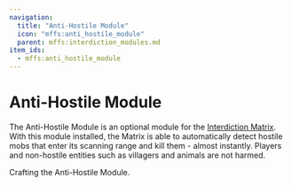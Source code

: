 ```yaml
---
navigation:
  title: "Anti-Hostile Module"
  icon: "mffs:anti_hostile_module"
  parent: mffs:interdiction_modules.md
item_ids:
  - mffs:anti_hostile_module
---
```


# Anti-Hostile Module

<ItemImage id="mffs:anti_hostile_module" />

The <Color id="dark_purple">Anti-Hostile Module</Color> is an optional module for the [Interdiction Matrix](../machines/interdiction_matrix.md). With this module installed, the Matrix is able to automatically detect hostile mobs that enter its scanning range and kill them - almost instantly. Players and non-hostile entities such as villagers and animals are not harmed.

Crafting the <Color id="dark_purple">Anti-Hostile Module</Color>.

<Recipe id="mffs:anti_hostile_module" />

